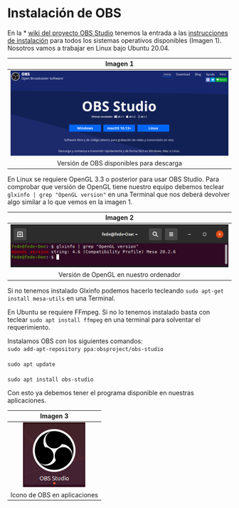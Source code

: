 # Instalación de OBS
En la * [wiki del proyecto OBS Studio](https://obsproject.com/wiki/) tenemos la entrada a las [instrucciones de instalación](https://obsproject.com/wiki/Install-Instructions) para todos los sistemas operativos disponibles (Imagen 1). Nosotros vamos a trabajar en Linux bajo Ubuntu 20.04.

<center>

| Imagen 1 |
|:-:|
| ![Versión de OBS disponibles para descarga](../img/instalacion/i1.png) |
| Versión de OBS disponibles para descarga |

</center>

En Linux se requiere OpenGL 3.3 o posterior para usar OBS Studio. Para comprobar que versión de OpenGL tiene nuestro equipo debemos teclear `glxinfo | grep "OpenGL version"` en una Terminal que nos deberá devolver algo similar a lo que vemos en la imagen 1.

<center>

| Imagen 2 |
|:-:|
| ![Versión de OpenGL en nuestro ordenador](../img/instalacion/i2.png) |
| Versión de OpenGL en nuestro ordenador |

</center>

Si no tenemos instalado Glxinfo podemos hacerlo tecleando `sudo apt-get install mesa-utils` en una Terminal.

En Ubuntu se requiere FFmpeg. Si no lo tenemos instalado basta con teclear `sudo apt install ffmpeg` en una terminal para solventar el requerimiento.

Instalamos OBS con los siguientes comandos:
<br> `sudo add-apt-repository ppa:obsproject/obs-studio` </br>
<br> `sudo apt update` </br>
<br> `sudo apt install obs-studio` </br>

Con esto ya debemos tener el programa disponible en nuestras aplicaciones.

<center>

| Imagen 3 |
|:-:|
| ![Icono de OBS en aplicaciones](../img/instalacion/i3.png) |
| Icono de OBS en aplicaciones |

</center>